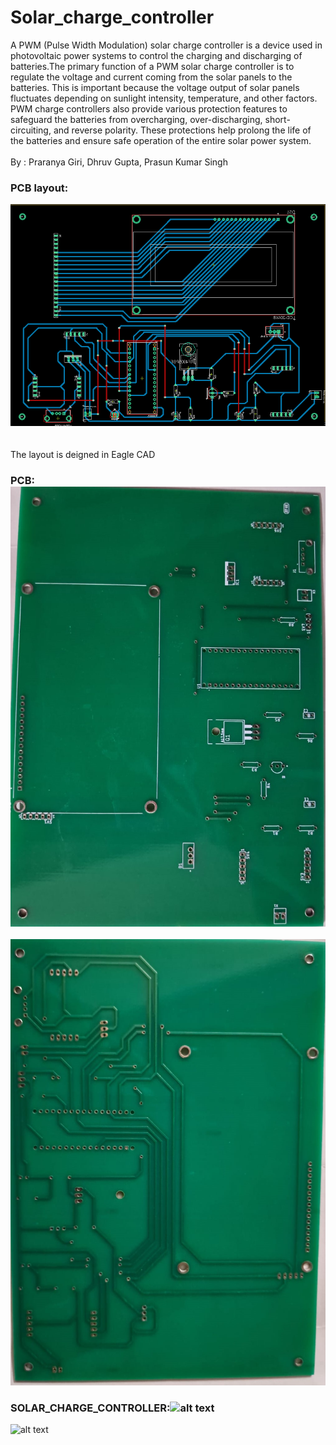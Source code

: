 # Solar_charge_controller
A PWM (Pulse Width Modulation) solar charge controller is a device used in photovoltaic power systems to control the charging and discharging of batteries.The primary function of a PWM solar charge controller is to regulate the voltage and current coming from the solar panels to the batteries. This is important because the voltage output of solar panels fluctuates depending on sunlight intensity, temperature, and other factors.<br>
PWM charge controllers also provide various protection features to safeguard the batteries from overcharging, over-discharging, short-circuiting, and reverse polarity. These protections help prolong the life of the batteries and ensure safe operation of the entire solar power system. </br><br>
By : Praranya Giri, Dhruv Gupta, Prasun Kumar Singh


### PCB layout:<p align="center">![alt text](https://github.com/Praranya/Solar_charge_controller/blob/main/Solar_charge_controller_pics/layout.png)</p>
<br>The layout is deigned in Eagle CAD





### PCB:![alt text](https://github.com/Praranya/Solar_charge_controller/blob/main/Solar_charge_controller_pics/PCB_front.png)
![alt text](https://github.com/Praranya/Solar_charge_controller/blob/main/Solar_charge_controller_pics/PCB_back.png)






### SOLAR_CHARGE_CONTROLLER:![alt text](https://github.com/Praranya/Solar_charge_controller/blob/main/Solar_charge_controller_pics/model_front.png)
![alt text](https://github.com/Praranya/Solar_charge_controller/blob/main/Solar_charge_controller_pics/model_back.png)

